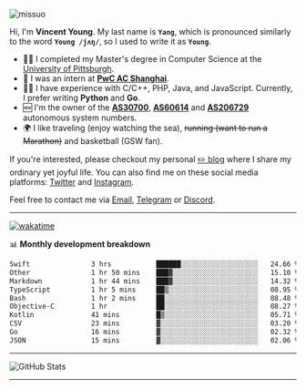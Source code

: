 <p align="left"> <img src="https://komarev.com/ghpvc/?username=missuo&label=Profile%20views&color=0e75b6&style=flat" alt="missuo" /> </p>

Hi, I'm **Vincent Young**. My last name is **`Yang`**, which is pronounced similarly to the word **`Young /jʌŋ/`**, so I used to write it as **`Young`**.

- 👨‍🎓 I completed my Master's degree in Computer Science at the [University of Pittsburgh](https://www.pitt.edu).
- 💼 I was an intern at **[PwC AC Shanghai](https://www.linkedin.com/company/pwc-ac-shanghai/)**.
- 👨‍💻 I have experience with C/C++, PHP, Java, and JavaScript. Currently, I prefer writing **Python** and **Go**.
- 🆕 I'm the owner of the **[AS30700](https://bgp.tools/as/30700)**, **[AS60614](https://bgp.tools/as/60614)** and **[AS206729](https://bgp.tools/as/206729)** autonomous system numbers.
- 🌍 I like traveling (enjoy watching the sea), ~~running (want to run a Marathon)~~ and basketball (GSW fan).

If you're interested, please checkout my personal [✏️ blog](https://missuo.me/) where I share my ordinary yet joyful life. You can also find me on these social media platforms: [Twitter](https://twitter.com/m1ssuo) and [Instagram](https://www.instagram.com/missuo.me).

Feel free to contact me via <a href="mailto:me@owo.nz">Email</a>, [Telegram](https://t.me/missuo) or [Discord](https://discordapp.com/users/missuo#7448).

-------

[![wakatime](https://wakatime.com/badge/user/c13cd961-40ca-417a-afb6-1f9ea8ac295c.svg)](https://wakatime.com/@missuo)

📊 **Monthly development breakdown**
<!--START_SECTION:waka-->

```txt
Swift               3 hrs           ██████░░░░░░░░░░░░░░░░░░░   24.66 %
Other               1 hr 50 mins    ███▓░░░░░░░░░░░░░░░░░░░░░   15.10 %
Markdown            1 hr 44 mins    ███▓░░░░░░░░░░░░░░░░░░░░░   14.32 %
TypeScript          1 hr 5 mins     ██▒░░░░░░░░░░░░░░░░░░░░░░   08.95 %
Bash                1 hr 2 mins     ██░░░░░░░░░░░░░░░░░░░░░░░   08.48 %
Objective-C         1 hr            ██░░░░░░░░░░░░░░░░░░░░░░░   08.27 %
Kotlin              41 mins         █▒░░░░░░░░░░░░░░░░░░░░░░░   05.71 %
CSV                 23 mins         ▓░░░░░░░░░░░░░░░░░░░░░░░░   03.20 %
Go                  16 mins         ▓░░░░░░░░░░░░░░░░░░░░░░░░   02.32 %
JSON                15 mins         ▓░░░░░░░░░░░░░░░░░░░░░░░░   02.06 %
```

<!--END_SECTION:waka-->

-------

![GitHub Stats](https://github-readme-stats-opal-alpha-76.vercel.app/api?username=missuo&show_icons=true&theme=transparent)

-------

